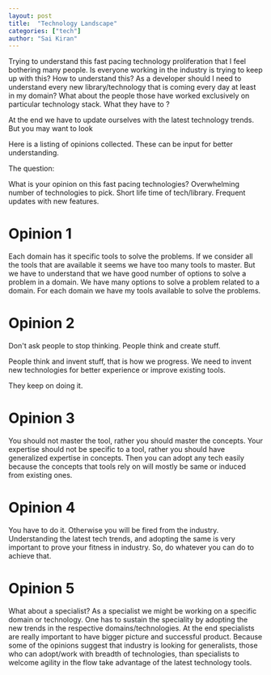```yaml
---
layout: post
title:  "Technology Landscape"
categories: ["tech"]
author: "Sai Kiran"
---
```




Trying to understand this fast pacing technology proliferation that I feel bothering many people. Is everyone working
 in the industry is trying to keep up with this? How to understand this? As a developer should I need to understand 
 every new library/technology that is coming every day at least in my domain? What about the people those have worked 
 exclusively on particular technology stack. What they have to ?
 
At the end we have to update ourselves with the latest technology trends. But you may want to look 


Here is a listing of opinions collected. These can be input for better understanding.

The question:

What is your opinion on this fast pacing technologies?
Overwhelming number of technologies to pick.
Short life time of tech/library.
Frequent updates with new features.


# Opinion 1
Each domain has it specific tools to solve the problems. If we consider all the tools that are available it seems we have too many tools to master.
But we have to understand that we have good number of options to solve a problem in a domain.
We have many options to solve a problem related to a domain.
For each domain we have my tools available to solve the problems.

# Opinion 2
Don't ask people to stop thinking. People think and create stuff.

People think and invent stuff, that is how we progress. We need to invent new technologies for better experience or improve existing tools.

They keep on doing it.

# Opinion 3
You should not master the tool, rather you should master the concepts.
Your expertise should not be specific to a tool, rather you should 
have generalized expertise in concepts. Then you can adopt any tech easily 
because the concepts that tools rely on will mostly be same or induced 
from existing ones.

# Opinion 4
You have to do it. Otherwise you will be fired from the industry.
Understanding the latest tech trends, and adopting the same is very important 
to prove your fitness in industry. So, do whatever you can do to achieve that.

# Opinion 5
What about a specialist? 
As a specialist we might be working on a specific domain or technology. One has to sustain the speciality by 
adopting the new trends in the respective domains/technologies. At the end specialists are really important 
to have bigger picture and successful product. Because some of the opinions suggest that industry is looking 
for generalists, those who can adopt/work with breadth of technologies, than specialists to welcome agility in 
the flow take advantage of the latest technology tools.
